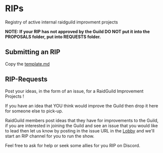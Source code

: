 # RIPs

Registry of active internal raidguild improvment projects

**NOTE: If your RIP has not approved by the Guild DO NOT put it into the PROPOSALS folder, put into REQUESTS folder.**

## Submitting an RIP

Copy the [template.md](https://github.com/raid-guild/RIPs/blob/master/rip-1.md)

## RIP-Requests

Post your ideas, in the form of an issue, for a RaidGuild Improvement Projects !

If you have an idea that YOU think would improve the Guild then drop it here for someone else to pick-up.

RaidGuild members post ideas that they have for improvements to the Guild, if you are interested in joining the Guild and see an issue that you would like to lead then let us know by posting in the issue URL in the [Lobby](https://discord.gg/eCJECEa) and we'll start an RIP channel for you to run the show.

Feel free to ask for help or seek some allies for you RIP on Discord.

